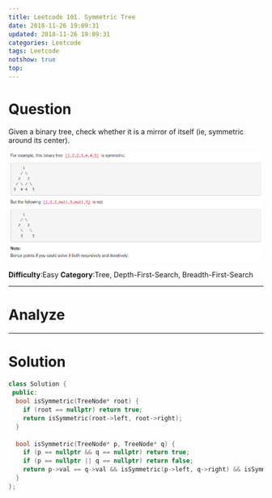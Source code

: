 ```yaml
---
title: Leetcode 101. Symmetric Tree
date: 2018-11-26 19:09:31
updated: 2018-11-26 19:09:31
categories: Leetcode
tags: Leetcode
notshow: true
top:
---
```


# Question

Given a binary tree, check whether it is a mirror of itself (ie, symmetric around its center).

![](/images/in-post/2018-11-26-Leetcode-101-Symmetrix-Tree/2018-11-26-18-20-59.png)

**Difficulty**:Easy
**Category**:Tree, Depth-First-Search, Breadth-First-Search

<!-- more -->

------------

# Analyze

------------

# Solution

```cpp
class Solution {
 public:
  bool isSymmetric(TreeNode* root) {
    if (root == nullptr) return true;
    return isSymmetric(root->left, root->right);
  }

  bool isSymmetric(TreeNode* p, TreeNode* q) {
    if (p == nullptr && q == nullptr) return true;
    if (p == nullptr || q == nullptr) return false;
    return p->val == q->val && isSymmetric(p->left, q->right) && isSymmetric(p->right, q->left);
  }
};
```